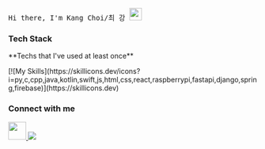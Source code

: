 <samp> Hi there, I'm Kang Choi/최 강 <img src="https://media.giphy.com/media/hvRJCLFzcasrR4ia7z/giphy.gif" width="25"> </samp>

<h3 align="left">Tech Stack</h3>
**Techs that I've used at least once**
<p align="left">
   [![My Skills](https://skillicons.dev/icons?i=py,c,cpp,java,kotlin,swift,js,html,css,react,raspberrypi,fastapi,django,spring,firebase)](https://skillicons.dev)
</a>

<h3 align="left">Connect with me</h3>

<p align="left">
    <a href="mailto:chlrkd99@gmail.com" target="_blank">
      <img src="https://skillicons.dev/icons?i=gmail" height="36" width="36"/>
    </a>
    <a href="https://skillicons.dev">
      <img src="https://skillicons.dev/icons?i=instagram"/>
    </a>
</p>
